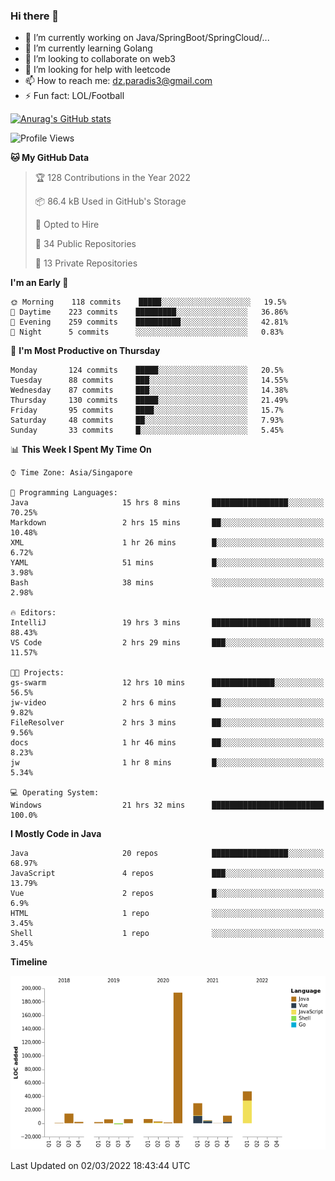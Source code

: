 ### Hi there 👋

- 🔭 I’m currently working on Java/SpringBoot/SpringCloud/...
- 🌱 I’m currently learning Golang
- 👯 I’m looking to collaborate on web3
- 🤔 I’m looking for help with leetcode
- 📫 How to reach me: dz.paradis3@gmail.com
- ⚡ Fun fact: LOL/Football

[![Anurag's GitHub stats](https://github-readme-stats.vercel.app/api?username=xiumu2017&show_icons=true&theme=radical)](https://github.com/anuraghazra/github-readme-stats)

<!--
**xiumu2017/xiumu2017** is a ✨ _special_ ✨ repository because its `README.md` (this file) appears on your GitHub profile.

Here are some ideas to get you started:

- 🔭 I’m currently working on ...
- 🌱 I’m currently learning ...
- 👯 I’m looking to collaborate on ...
- 🤔 I’m looking for help with ...
- 💬 Ask me about ...
- 📫 How to reach me: ...
- 😄 Pronouns: ...
- ⚡ Fun fact: ...
-->

<!--START_SECTION:waka-->
![Profile Views](http://img.shields.io/badge/Profile%20Views-0-blue)

**🐱 My GitHub Data** 

> 🏆 128 Contributions in the Year 2022
 > 
> 📦 86.4 kB Used in GitHub's Storage 
 > 
> 💼 Opted to Hire
 > 
> 📜 34 Public Repositories 
 > 
> 🔑 13 Private Repositories  
 > 
**I'm an Early 🐤** 

```text
🌞 Morning    118 commits    █████░░░░░░░░░░░░░░░░░░░░   19.5% 
🌆 Daytime    223 commits    █████████░░░░░░░░░░░░░░░░   36.86% 
🌃 Evening    259 commits    ██████████░░░░░░░░░░░░░░░   42.81% 
🌙 Night      5 commits      ░░░░░░░░░░░░░░░░░░░░░░░░░   0.83%

```
📅 **I'm Most Productive on Thursday** 

```text
Monday       124 commits    █████░░░░░░░░░░░░░░░░░░░░   20.5% 
Tuesday      88 commits     ███░░░░░░░░░░░░░░░░░░░░░░   14.55% 
Wednesday    87 commits     ███░░░░░░░░░░░░░░░░░░░░░░   14.38% 
Thursday     130 commits    █████░░░░░░░░░░░░░░░░░░░░   21.49% 
Friday       95 commits     ████░░░░░░░░░░░░░░░░░░░░░   15.7% 
Saturday     48 commits     ██░░░░░░░░░░░░░░░░░░░░░░░   7.93% 
Sunday       33 commits     █░░░░░░░░░░░░░░░░░░░░░░░░   5.45%

```


📊 **This Week I Spent My Time On** 

```text
⌚︎ Time Zone: Asia/Singapore

💬 Programming Languages: 
Java                     15 hrs 8 mins       █████████████████░░░░░░░░   70.25% 
Markdown                 2 hrs 15 mins       ██░░░░░░░░░░░░░░░░░░░░░░░   10.48% 
XML                      1 hr 26 mins        █░░░░░░░░░░░░░░░░░░░░░░░░   6.72% 
YAML                     51 mins             █░░░░░░░░░░░░░░░░░░░░░░░░   3.98% 
Bash                     38 mins             ░░░░░░░░░░░░░░░░░░░░░░░░░   2.98%

🔥 Editors: 
IntelliJ                 19 hrs 3 mins       ██████████████████████░░░   88.43% 
VS Code                  2 hrs 29 mins       ███░░░░░░░░░░░░░░░░░░░░░░   11.57%

🐱‍💻 Projects: 
gs-swarm                 12 hrs 10 mins      ██████████████░░░░░░░░░░░   56.5% 
jw-video                 2 hrs 6 mins        ██░░░░░░░░░░░░░░░░░░░░░░░   9.82% 
FileResolver             2 hrs 3 mins        ██░░░░░░░░░░░░░░░░░░░░░░░   9.56% 
docs                     1 hr 46 mins        ██░░░░░░░░░░░░░░░░░░░░░░░   8.23% 
jw                       1 hr 8 mins         █░░░░░░░░░░░░░░░░░░░░░░░░   5.34%

💻 Operating System: 
Windows                  21 hrs 32 mins      █████████████████████████   100.0%

```

**I Mostly Code in Java** 

```text
Java                     20 repos            █████████████████░░░░░░░░   68.97% 
JavaScript               4 repos             ███░░░░░░░░░░░░░░░░░░░░░░   13.79% 
Vue                      2 repos             █░░░░░░░░░░░░░░░░░░░░░░░░   6.9% 
HTML                     1 repo              ░░░░░░░░░░░░░░░░░░░░░░░░░   3.45% 
Shell                    1 repo              ░░░░░░░░░░░░░░░░░░░░░░░░░   3.45%

```


**Timeline**

![Chart not found](https://raw.githubusercontent.com/xiumu2017/xiumu2017/main/charts/bar_graph.png) 


 Last Updated on 02/03/2022 18:43:44 UTC
<!--END_SECTION:waka-->
